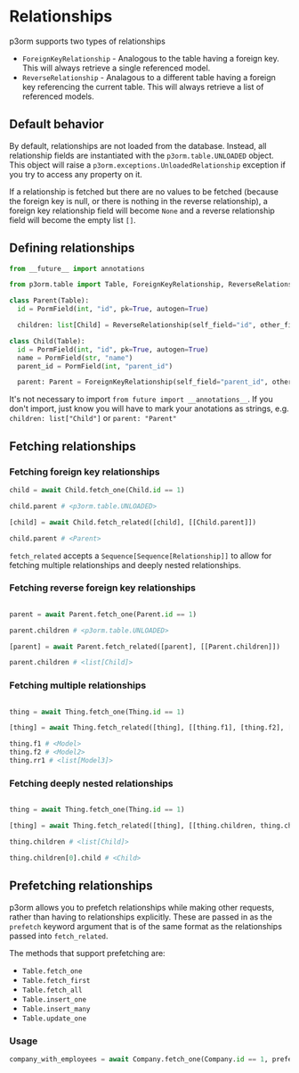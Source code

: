 # Relationships

p3orm supports two types of relationships

- `ForeignKeyRelationship` - Analogous to the table having a foreign key. This will always retrieve a single referenced model.
- `ReverseRelationship` - Analagous to a different table having a foreign key referencing the current table. This will always retrieve a list of referenced models.

## Default behavior

By default, relationships are not loaded from the database. Instead, all relationship fields are instantiated with the `p3orm.table.UNLOADED` object. This object will raise a `p3orm.exceptions.UnloadedRelationship` exception if you try to access any property on it.

If a relationship is fetched but there are no values to be fetched (because the foreign key is null, or there is nothing in the reverse relationship), a foreign key relationship field will become `None` and a reverse relationship field will become the empty list `[]`.

## Defining relationships

```python
from __future__ import annotations

from p3orm.table import Table, ForeignKeyRelationship, ReverseRelationship, PormField

class Parent(Table):
  id = PormField(int, "id", pk=True, autogen=True)

  children: list[Child] = ReverseRelationship(self_field="id", other_field="parent_id")

class Child(Table):
  id = PormField(int, "id", pk=True, autogen=True)
  name = PormField(str, "name")
  parent_id = PormField(int, "parent_id")

  parent: Parent = ForeignKeyRelationship(self_field="parent_id", other_field="id")
```

It's not necessary to import `from future import __annotations__`. If you don't import, just know you will have to mark your anotations as strings, e.g. `children: list["Child"]` or `parent: "Parent"`

## Fetching relationships
### Fetching foreign key relationships
```python
child = await Child.fetch_one(Child.id == 1)

child.parent # <p3orm.table.UNLOADED>

[child] = await Child.fetch_related([child], [[Child.parent]])

child.parent # <Parent>
```

`fetch_related` accepts a `Sequence[Sequence[Relationship]]` to allow for fetching multiple relationships and deeply nested relationships.

### Fetching reverse foreign key relationships
```python

parent = await Parent.fetch_one(Parent.id == 1)

parent.children # <p3orm.table.UNLOADED>

[parent] = await Parent.fetch_related([parent], [[Parent.children]])

parent.children # <list[Child]>
```

### Fetching multiple relationships
```python

thing = await Thing.fetch_one(Thing.id == 1)

[thing] = await Thing.fetch_related([thing], [[thing.f1], [thing.f2], [thing.rr1]])

thing.f1 # <Model>
thing.f2 # <Model2>
thing.rr1 # <list[Model3]>

```

### Fetching deeply nested relationships
```python

thing = await Thing.fetch_one(Thing.id == 1)

[thing] = await Thing.fetch_related([thing], [[thing.children, thing.children.child]])

thing.children # <list[Child]>

thing.children[0].child # <Child>

```

## Prefetching relationships

p3orm allows you to prefetch relationships while making other requests, rather than having to relationships explicitly. These are passed in as the `prefetch` keyword argument that is of the same format as the relationships passed into `fetch_related`. 

The methods that support prefetching are:

* `Table.fetch_one`
* `Table.fetch_first`
* `Table.fetch_all`
* `Table.insert_one`
* `Table.insert_many`
* `Table.update_one`

### Usage

```python
company_with_employees = await Company.fetch_one(Company.id == 1, prefetch=[[Company.employees]])
```
